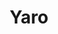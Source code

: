 ---
title:  "Yaro"
metadate: "hide"
categories: [ Participant, UI ]
image: "/assets/images/placeholder.png"
---